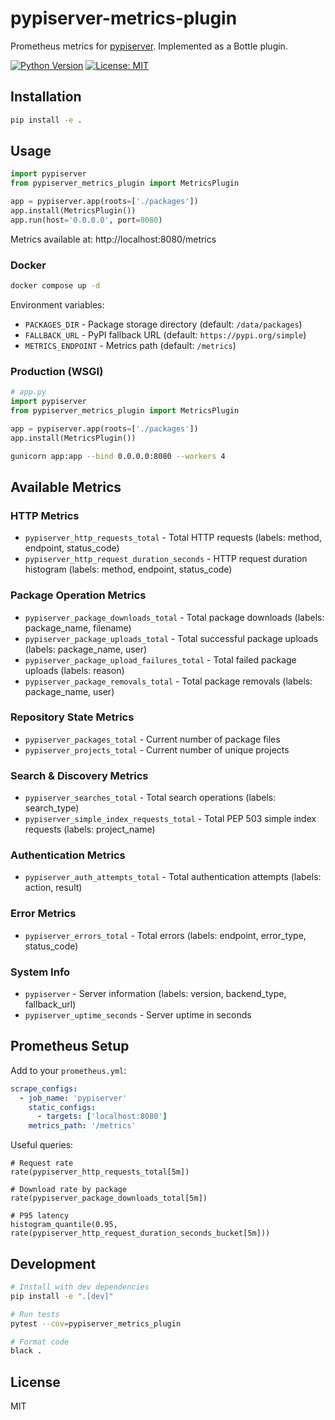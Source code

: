 # pypiserver-metrics-plugin

Prometheus metrics for [pypiserver](https://github.com/pypiserver/pypiserver). Implemented as a Bottle plugin.

[![Python Version](https://img.shields.io/badge/python-3.8+-blue.svg)](https://www.python.org/downloads/)
[![License: MIT](https://img.shields.io/badge/License-MIT-yellow.svg)](https://opensource.org/licenses/MIT)

## Installation

```bash
pip install -e .
```

## Usage

```python
import pypiserver
from pypiserver_metrics_plugin import MetricsPlugin

app = pypiserver.app(roots=['./packages'])
app.install(MetricsPlugin())
app.run(host='0.0.0.0', port=8080)
```

Metrics available at: http://localhost:8080/metrics

### Docker

```bash
docker compose up -d
```

Environment variables:
- `PACKAGES_DIR` - Package storage directory (default: `/data/packages`)
- `FALLBACK_URL` - PyPI fallback URL (default: `https://pypi.org/simple`)
- `METRICS_ENDPOINT` - Metrics path (default: `/metrics`)

### Production (WSGI)

```python
# app.py
import pypiserver
from pypiserver_metrics_plugin import MetricsPlugin

app = pypiserver.app(roots=['./packages'])
app.install(MetricsPlugin())
```

```bash
gunicorn app:app --bind 0.0.0.0:8080 --workers 4
```

## Available Metrics

### HTTP Metrics
- `pypiserver_http_requests_total` - Total HTTP requests (labels: method, endpoint, status_code)
- `pypiserver_http_request_duration_seconds` - HTTP request duration histogram (labels: method, endpoint, status_code)

### Package Operation Metrics
- `pypiserver_package_downloads_total` - Total package downloads (labels: package_name, filename)
- `pypiserver_package_uploads_total` - Total successful package uploads (labels: package_name, user)
- `pypiserver_package_upload_failures_total` - Total failed package uploads (labels: reason)
- `pypiserver_package_removals_total` - Total package removals (labels: package_name, user)

### Repository State Metrics
- `pypiserver_packages_total` - Current number of package files
- `pypiserver_projects_total` - Current number of unique projects

### Search & Discovery Metrics
- `pypiserver_searches_total` - Total search operations (labels: search_type)
- `pypiserver_simple_index_requests_total` - Total PEP 503 simple index requests (labels: project_name)

### Authentication Metrics
- `pypiserver_auth_attempts_total` - Total authentication attempts (labels: action, result)

### Error Metrics
- `pypiserver_errors_total` - Total errors (labels: endpoint, error_type, status_code)

### System Info
- `pypiserver` - Server information (labels: version, backend_type, fallback_url)
- `pypiserver_uptime_seconds` - Server uptime in seconds

## Prometheus Setup

Add to your `prometheus.yml`:

```yaml
scrape_configs:
  - job_name: 'pypiserver'
    static_configs:
      - targets: ['localhost:8080']
    metrics_path: '/metrics'
```

Useful queries:

```promql
# Request rate
rate(pypiserver_http_requests_total[5m])

# Download rate by package
rate(pypiserver_package_downloads_total[5m])

# P95 latency
histogram_quantile(0.95, rate(pypiserver_http_request_duration_seconds_bucket[5m]))
```

## Development

```bash
# Install with dev dependencies
pip install -e ".[dev]"

# Run tests
pytest --cov=pypiserver_metrics_plugin

# Format code
black .
```

## License

MIT